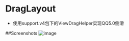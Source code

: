 DragLayout
==========

* 使用support.v4包下的ViewDragHelper实现QQ5.0侧滑

##Screenshots
![image](https://github.com/BlueMor/DragLayout/blob/master/screenshots/123.gif)
